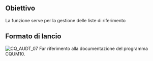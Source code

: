 ## Obiettivo
La funzione serve per la gestione delle liste di riferimento

## Formato di lancio

![CQ_AUDT_07](http://doc.smeup.com/immagini/MBDOC_OGG-P_CQUM11/CQ_AUDT_07.png)
Far riferimento alla documentazione del programma CQUM10.
